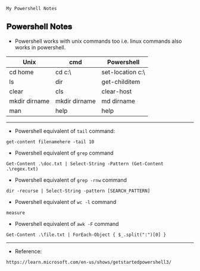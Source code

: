 `My Powershell Notes`

## 𝐏𝐨𝐰𝐞𝐫𝐬𝐡𝐞𝐥𝐥 𝐍𝐨𝐭𝐞𝐬

- Powershell works with unix commands too i.e. linux commands also works in powershell.

Unix | cmd | Powershell
--- | --- | ---
cd home | cd c:\ | set-location c:\
ls | dir | get-childitem
clear | cls | clear-host
mkdir dirname | mkdir dirname | md dirname
man | help | help

---

- Powershell equivalent of `tail` command:
```
get-content filenamehere -tail 10
```

- Powershell equivalent of `grep` command
```
Get-Content .\doc.txt | Select-String -Pattern (Get-Content .\regex.txt)
```

- Powershell equivalent of `grep -rnw` command
```
dir -recurse | Select-String -pattern [SEARCH_PATTERN]
```

- Powershell equivalent of `wc -l` command
```
measure
```

- Powershell equivalent of `awk -F` command
```
Get-Content .\file.txt | ForEach-Object { $_.split(":")[0] }
```

---

- Reference: 
```
https://learn.microsoft.com/en-us/shows/getstartedpowershell3/
```
